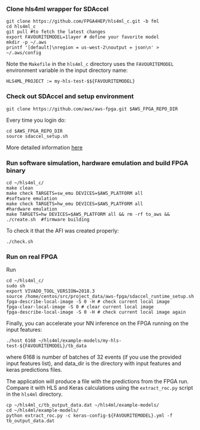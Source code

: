 ### Clone hls4ml wrapper for SDAccel

```
git clone https://github.com/FPGA4HEP/hls4ml_c.git -b fml
cd hls4ml_c
git pull #to fetch the latest changes
export FAVOURITEMODEL=1layer # define your favorite model
mkdir -p ~/.aws
printf '[default]\nregion = us-west-2\noutput = json\n' > ~/.aws/config
```

Note the `Makefile` in the `hls4ml_c` directory uses the `FAVOURITEMODEL` environment variable in the input directory name:

```
HLS4ML_PROJECT := my-hls-test-$${FAVOURITEMODEL}
```

### Check out SDAccel and setup environment

```
git clone https://github.com/aws/aws-fpga.git $AWS_FPGA_REPO_DIR  
```

Every time you login do:

```
cd $AWS_FPGA_REPO_DIR                                         
source sdaccel_setup.sh
```

More detailed information [here](https://github.com/aws/aws-fpga/tree/master/SDAccel)

### Run software simulation, hardware emulation and build FPGA binary

```
cd ~/hls4ml_c/
make clean                                                                 
make check TARGETS=sw_emu DEVICES=$AWS_PLATFORM all                        #software emulation
make check TARGETS=hw_emu DEVICES=$AWS_PLATFORM all                        #hardware emulation
make TARGETS=hw DEVICES=$AWS_PLATFORM all && rm -rf to_aws && ./create.sh  #firmware building
```
To check it that the AFI was created properly:

```
./check.sh
```

### Run on real FPGA

Run
```
cd ~/hls4ml_c/
sudo sh
export VIVADO_TOOL_VERSION=2018.3
source /home/centos/src/project_data/aws-fpga/sdaccel_runtime_setup.sh
fpga-describe-local-image -S 0 -H # check current local image
fpga-clear-local-image -S 0 # clear current local image
fpga-describe-local-image -S 0 -H # check current local image again
``` 

Finally, you can accelerate your NN inference on the FPGA running on the input features:

```
./host 6168 ~/hls4ml/example-models/my-hls-test-${FAVOURITEMODEL}/tb_data
```

where 6168 is number of batches of 32 events (if you use the provided input features list), and data_dir is the directory with input features and keras predictions files.

The application will produce a file with the predictions from the FPGA run. Compare it with HLS and Keras calculations using the `extract_roc.py` script in the `hls4ml` directory.

```
cp ~/hls4ml_c/tb_output_data.dat ~/hls4ml/example-models/
cd ~/hls4ml/example-models/
python extract_roc.py -c keras-config-${FAVOURITEMODEL}.yml -f tb_output_data.dat
```
